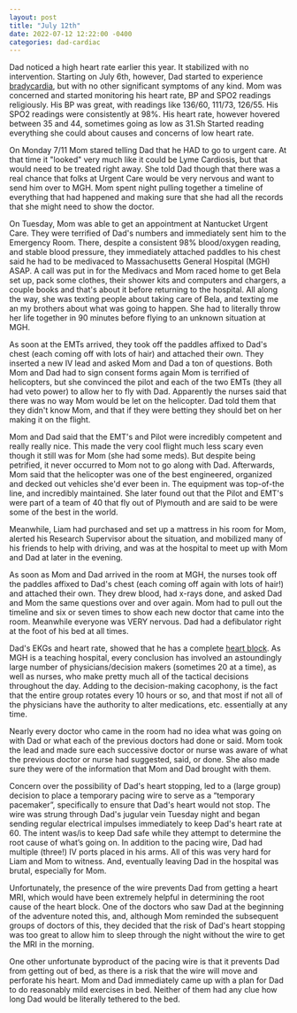 ```yaml
--- 
layout: post 
title: "July 12th" 
date: 2022-07-12 12:22:00 -0400 
categories: dad-cardiac 
---
```


Dad noticed a high heart rate earlier this year. It stabilized with no intervention. Starting on July 6th, however, Dad started to experience [bradycardia](https://www.heart.org/en/health-topics/arrhythmia/about-arrhythmia/bradycardia--slow-heart-rate#:~:text=Bradycardia%20is%20a%20heart%20rate,But%20there%20are%20exceptions), but with no other significant symptoms of any kind. Mom was concerned and started monitoring his heart rate, BP and SPO2 readings religiously. His BP was great, with readings like 136/60, 111/73, 126/55. His SPO2 readings were consistently at 98%. His heart rate, however hovered between 35 and 44, sometimes going as low as 31.Sh Started reading everything she could about causes and concerns of low heart rate.

On Monday 7/11 Mom stared telling Dad that he HAD to go to urgent care. At that time it "looked" very much like it could be Lyme Cardiosis, but that would need to be treated right away. She told Dad though that there was a real chance that folks at Urgent Care would be very nervous and want to send him over to MGH. Mom spent night pulling together a timeline of everything that had happened and making sure that she had all the records that she might need to show the doctor.

On Tuesday, Mom was able to get an appointment at Nantucket Urgent Care. They were terrified of Dad's numbers and immediately sent him to the Emergency Room. There, despite a consistent 98% blood/oxygen reading, and stable blood pressure, they immediately attached paddles to his chest said he had to be medivaced to Massachusetts General Hospital (MGH) ASAP. A call was put in for the Medivacs and Mom raced home to get Bela set up, pack some clothes, their shower kits and computers and chargers, a couple books and that's about it before returning to the hospital. All along the way, she was texting people about taking care of Bela, and texting me an my brothers about what was going to happen. She had to literally throw her life together in 90 minutes before flying to an unknown situation at MGH. 

As soon at the EMTs arrived, they took off the paddles affixed to Dad's chest (each coming off with lots of hair) and attached their own. They inserted a new IV lead and asked Mom and Dad a ton of questions. Both Mom and Dad had to sign consent forms again Mom is terrified of helicopters, but she convinced the pilot and each of the two EMTs (they all had veto power) to allow her to fly with Dad. Apparently the nurses said that there was no way Mom would be let on the helicopter. Dad told them that they didn't know Mom, and that if they were betting they should bet on her making it on the flight. 

Mom and Dad said that the EMT's and Pilot were incredibly competent and really really nice. This made the very cool flight much less scary even though it still was for Mom (she had some meds). But despite being petrified, it never occurred to Mom not to go along with Dad. Afterwards, Mom said that the helicopter was one of the best engineered, organized and decked out vehicles she'd ever been in. The equipment was top-of-the line, and incredibly maintained. She later found out that the Pilot and EMT's were part of a team of 40 that fly out of Plymouth and are said to be were some of the best in the world. 

Meanwhile, Liam had purchased and set up a mattress in his room for Mom, alerted his Research Supervisor about the situation, and mobilized many of his friends to help with driving, and was at the hospital to meet up with Mom and Dad at later in the evening.

As soon as Mom and Dad arrived in the room at MGH, the nurses took off the paddles affixed to Dad's chest (each coming off again with lots of hair!) and attached their own. They drew blood, had x-rays done, and asked Dad and Mom the same questions over and over again. Mom had to pull out the timeline and six or seven times to show each new doctor that came into the room. Meanwhile everyone was VERY nervous. Dad had a defibulator right at the foot of his bed at all times.

Dad's EKGs and heart rate, showed that he has a complete [heart block](https://www.nhs.uk/conditions/heart-block/#:~:text=Heart%20block%20is%20a%20condition,control%20how%20your%20heart%20beats). As MGH is a teaching hospital, every conclusion has involved an astoundingly large number of physicians/decision makers (sometimes 20 at a time), as well as nurses, who make pretty much all of the tactical decisions throughout the day. Adding to the decision-making cacophony, is the fact that the entire group rotates every 10 hours or so, and that most if not all of the physicians have the authority to alter medications, etc. essentially at any time.

Nearly every doctor who came in the room had no idea what was going on with Dad or what each of the previous doctors had done or said. Mom took the lead and made sure each successive doctor or nurse was aware of what the previous doctor or nurse had suggested, said, or done. She also made sure they were of the information that Mom and Dad brought with them.

Concern over the possibility of Dad's heart stopping, led to a (large group) decision to place a temporary pacing wire to serve as a “temporary pacemaker”, specifically to ensure that Dad's heart would not stop. The wire was strung through Dad's jugular vein Tuesday night and began sending regular electrical impulses immediately to keep Dad's heart rate at 60. The intent was/is to keep Dad safe while they attempt to determine the root cause of what’s going on. In addition to the pacing wire, Dad had multiple (three!) IV ports placed in his arms. All of this was very hard for Liam and Mom to witness. And, eventually leaving Dad in the hospital was brutal, especially for Mom.

Unfortunately, the presence of the wire prevents Dad from getting a heart MRI, which would have been extremely helpful in determining the root cause of the heart block. One of the doctors who saw Dad at the beginning of the adventure noted this, and, although Mom reminded the subsequent groups of doctors of this, they decided that the risk of Dad's heart stopping was too great to allow him to sleep through the night without the wire to get the MRI in the morning.

One other unfortunate byproduct of the pacing wire is that it prevents Dad from getting out of bed, as there is a risk that the wire will move and perforate his heart. Mom and Dad immediately came up with a plan for Dad to do reasonably mild exercises in bed. Neither of them had any clue how long Dad would be literally tethered to the bed.
